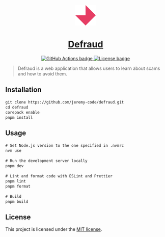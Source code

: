 <p align="center">
  <a href="https://defraud.io">
    <img alt="Defraud logo" src="apps/client/src/app/icon.svg" width="64">
    <h1 align="center">Defraud</h1>
  </a>
</p>

<p align="center">
  <a href="https://github.com/jeremy-code/defraud/actions/workflows/ci.yml" aria-label="Github Actions">
    <img alt="GitHub Actions badge" src="https://github.com/jeremy-code/defraud/actions/workflows/ci.yml/badge.svg">
  </a>
  <a href="LICENSE" aria-label="License">
    <img alt="License badge" src="https://img.shields.io/github/license/jeremy-code/defraud">
  </a>
</p>

> Defraud is a web application that allows users to learn about scams and how to avoid them.

## Installation

```shell
git clone https://github.com/jeremy-code/defraud.git
cd defraud
corepack enable
pnpm install
```

## Usage

```shell
# Set Node.js version to the one specified in .nvmrc
nvm use

# Run the development server locally
pnpm dev

# Lint and format code with ESLint and Prettier
pnpm lint
pnpm format

# Build
pnpm build
```

## License

This project is licensed under the [MIT license](LICENSE).
